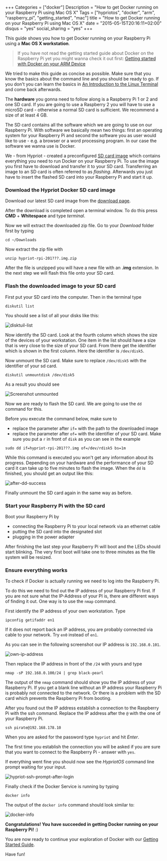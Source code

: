+++
Categories = ["docker"]
Description = "How to get Docker running on your Raspberry Pi using Mac OS X"
Tags = ["hypriotos", "docker", "arm", "raspberry_pi", "getting_started", "mac"]
title = "How to get Docker running on your Raspberry Pi using Mac OS X"
date = "2015-05-15T20:16:11+02:00"
disqus = "yes"
social_sharing = "yes"
+++

This guide shows you how to get Docker running on your Raspberry Pi using a **Mac OS X workstation**.

> If you have not read the getting started guide about Docker on the Raspberry Pi yet you might wanna check it out first: [Getting started with Docker on your ARM Device](/getting-started-with-docker-on-your-arm-device)

We tried to make this guide as concise as possible. Make sure that you know the basics about the command line and you should be ready to go.
If you don't you can learn the basics in [An Introduction to the Linux Terminal](https://www.digitalocean.com/community/tutorials/an-introduction-to-the-linux-terminal) and come back afterwards.

The **hardware** you gonna need to follow along is a Raspberry Pi 1 or 2 and one SD card.
If you are going to use a Raspberry 2 you will have to use a microSD card - otherwise a normal SD card is sufficient.
We recommend a size of at least 4 GB.

The SD card contains all the software which we are going to use on our Raspberry Pi.
With software we basically mean two things: first an operating system for your Raspberry Pi and second the software you as user would like to use - e.g. a browser or a word processing program.
In our case the software we wanna use is Docker.

We - from Hypriot - created a preconfigured [SD card image](http://blog.hypriot.com/downloads/) which contains everything you need to run Docker on your Raspberry Pi.
To use the image you first have to download and transfer it to your SD card. Transferring an image to an SD card is often referred to as *flashing*.
Afterwards you just have to insert the flashed SD card into your Raspberry Pi and start it up.

### Download the Hypriot Docker SD card image
Download our latest SD card image from the [download page](http://blog.hypriot.com/downloads/).

After the download is completed open a terminal window. To do this press **CMD** + **Whitespace** and type *terminal*.

Now we will extract the downloaded zip file. Go to your *Download* folder first by typing

```
cd ~/Downloads
```

Now extract the zip file with

```
unzip hypriot-rpi-201???.img.zip
```

After the file is unzipped you will have a new file with an **.img** extension.
In the next step we will flash this file onto your SD card.

### Flash the downloaded image to your SD card
First put your SD card into the computer. Then in the terminal type

```
diskutil list
```

You should see a list of all your disks like this:

![disktuil-list](/images/blog_post_getting-started/mac-screenies/diskutil-list.png)


Now identify the SD card. Look at the fourth column which shows the size of the devices of your workstation.
One item in the list should have a size that is very close to the size of your SD card.
From there get the identifier which is shown in the first column.
Here the identifier is `/dev/disk5`.

Now unmount the SD card. Make sure to replace `/dev/disk5` with the identifier of your sd card.

```
diskutil unmountdisk /dev/disk5
```

As a result you should see

![Screenshot unmounted](/images/blog_post_getting-started/mac-screenies/unmount.png)

Now we are ready to flash the SD card. We are going to use the `dd` command for this.

Before you execute the command below, make sure to

- replace the parameter after `if=` with the path to the downloaded image
- replace the parameter after `of=` with the identifier of your SD card. Make sure you put a `r` in front of `disk` as you can see in the example

```
sudo dd if=hypriot-rpi-201???.img of=/dev/rdisk5 bs=1m
```

While this command is executed you won't get any information about its progress.
Depending on your hardware and the performance of your SD card it can take up to five minutes to flash the image.
When the `dd` is finished, you should get an output like this:

![after-dd-success](/images/blog_post_getting-started/mac-screenies/dd-success.png)

Finally unmount the SD card again in the same way as before.

### Start your Raspberry Pi with the SD card
Boot your Raspberry Pi by

- connecting the Raspberry Pi to your local network via an ethernet cable
- putting the SD card into the designated slot
- plugging in the power adapter

After finishing the last step your Raspberry Pi will boot and the LEDs should start blinking.
The very first boot will take one to three minutes as the file system will be resized.

### Ensure everything works
To check if Docker is actually running we need to log into the Raspberry Pi.

To do this we need to find out the IP address of your Raspberry Pi first.
If you are not sure what the IP-Address of your PI is, there are different ways of finding it out.
One way is to use the `nmap` command.

First identify the IP address of your own workstation. Type

```
ipconfig getifaddr en1
```
If it does not report back an IP address, you are probably connected via cable to your network. Try `en0` instead of `en1`.

As you can see in the following screenshot our IP address is `192.168.0.101`.

![own-ip-address](/images/blog_post_getting-started/mac-screenies/own-ip-address.png)

Then replace the IP address in front of the `/24` with yours and type

```
nmap -sP 192.168.0.100/24 | grep black-pearl
```

The output of the `nmap` command should show you the IP address of your Raspberry Pi.
If you get a blank line without an IP address your Raspberry Pi is probably not connected to the network.
Or there is a problem with the SD card which prevents the Raspberry Pi from booting.

After you found out the IP address establish a connection to the Raspberry Pi with the ssh command.
Replace the IP address after the `@` with the one of your Raspberry Pi.

```
ssh pirate@192.168.178.10
```

When you are asked for the password type `hypriot` and hit *Enter*.

The first time you establish the connection you will be asked if you are sure that you want to connect to the Raspberry Pi - answer with `yes`.

If everything went fine you should now see the *HypriotOS* command line prompt waiting for your input.

![hypriot-ssh-prompt-after-login](/images/blog_post_getting-started/mac-screenies/hypriot-ssh-prompt-after-login.png)


Finally check if the Docker Service is running by typing

```
docker info
```

The output of the `docker info` command should look similar to:

![docker-info](/images/blog_post_getting-started/mac-screenies/docker-info.png)


**Congratulations! You have succeeded in getting Docker running on your Raspberry Pi!** :)

You are now ready to continue your exploration of Docker with our [Getting Started Guide](/getting-started-with-docker-on-your-arm-device#going-wild-with-docker-what-can-you-actually-do-with-it:397c66ef19f9f061b6711d2e296cb276).

Have fun!
